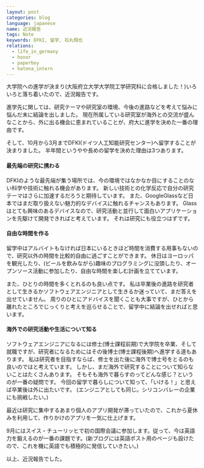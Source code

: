 ```yaml
---
layout: post
categories: blog
language: japanese
name: 近況報告
tags: Note
keywords: DFKI, 留学, 石丸翔也
relations:
  - life_in_germany
  - honor
  - paperboy
  - hatena_intern
---
```


大学院への進学が決まり(大阪府立大学大学院工学研究科に合格しました！)いろいろと落ち着いたので、近況報告です。

進学先に関しては、研究テーマや研究室の環境、今後の進路などを考えて悩みに悩んだ末に結論を出しました。
現在所属している研究室が海外との交流が盛んなことから、外に出る機会に恵まれていることが、府大に進学を決めた一番の理由です。

そして、10月から3月までDFKI(ドイツ人工知能研究センター)へ留学することが決まりました。
半年間というやや長めの留学を決めた理由は3つあります。

#### 最先端の研究に携わる
DFKIのような最先端が集う場所では、今の環境ではなかなか目にすることのない科学や技術に触れる機会があります。
新しい技術との化学反応で自分の研究テーマはさらに加速するだろうと期待しています。
また、GoogleGlassなど日本ではまだ取り扱えない魅力的なデバイスに触れるチャンスもあります。
Glassはとても興味のあるデバイスなので、研究活動と並行して面白いアプリケーションを先駆けて開発できればと考えています。
それは研究にも役立つはずです。

#### 自由な時間を作る
留学中はアルバイトもなければ日本にいるときほど時間を消費する用事もないので、研究以外の時間を比較的自由に過ごすことができます。
休日はヨーロッパを観光したり、(ビールを飲みながら)趣味のプログラミングに没頭したり、オープンソース活動に参加したり、自由な時間を楽しむ計画を立てています。

また、ひとりの時間を多くとれるのも良い点です。
私は卒業後の進路を研究者として生きるかソフトウェアエンジニアとして生きるか迷っていて、まだ答えを出せていません。
周りのひとにアドバイスを聞くことも大事ですが、ひとから離れたところでじっくりと考えを巡らせることで、留学中に結論を出せればと思います。

#### 海外での研究活動や生活について知る
ソフトウェアエンジニアになるには修士(博士課程前期)で大学院を卒業、そして就職ですが、研究者になるためにはその後博士(博士課程後期)へ進学する道もあります。
私は研究者を目指すならば、修士を出た後に海外で博士号をとるのも良いのではと考えています。
しかし、まだ海外で研究することについて知らないことはたくさんあります。
そもそも海外で暮らすのってどんな感じ？というのが一番の疑問です。
今回の留学で暮らしについて知って、「いける！」と思えば卒業後は外に出たいです。
(エンジニアとしても同じ。シリコンバレーの企業にも挑戦したい。)

最近は研究に集中するあまり個人のアプリ開発が滞っていたので、これから夏休みを利用して、作りかけのアプリを一気に仕上げます。

9月にはスイス・チューリッヒで初の国際会議に参加します。従って、今は英語力を鍛えるのが一番の課題です。(新ブログには英語ポスト用のページも設けたので、これを機に英語でも積極的に発信していきたい。)

以上、近況報告でした。

